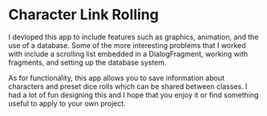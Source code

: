 # Character Link Rolling
I devloped this app to include features such as graphics, animation, and the use of a database. 
Some of the more interesting problems that I worked with include a scrolling list embedded 
in a DialogFragment, working with fragments, and setting up the database system. 

As for functionality, this app allows you to save information about characters 
and preset dice rolls which can be shared between classes. I had a lot of fun designing 
this and I hope that you enjoy it or find something useful to apply to your own project. 
